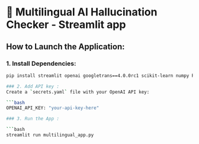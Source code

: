 # 🎈 Multilingual AI Hallucination Checker - Streamlit app

## How to Launch the Application:

### 1. Install Dependencies:
```bash
pip install streamlit openai googletrans==4.0.0rc1 scikit-learn numpy PyYAML

### 2. Add API key :
Create a `secrets.yaml` file with your OpenAI API key:

```bash
OPENAI_API_KEY: "your-api-key-here"

### 3. Run the App :

```bash
streamlit run multilingual_app.py
